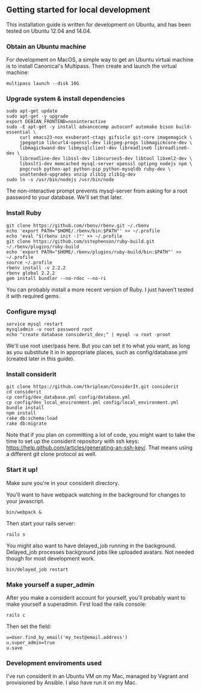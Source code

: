 Getting started for local development
-------------------------------------

This installation guide is written for development on Ubuntu, and has been tested on Ubuntu 12.04 and 14.04. 

### Obtain an Ubuntu machine

For development on MacOS, a simple way to get an Ubuntu virtual machine is to install Canonical's Multipass.  Then create and launch the virtual machine:
```
multipass launch --disk 10G
```

### Upgrade system & install dependencies

```
sudo apt-get update
sudo apt-get -y upgrade
export DEBIAN_FRONTEND=noninteractive
sudo -E apt-get -y install advancecomp autoconf automake bison build-essential \
     curl emacs23-nox exuberant-ctags gifsicle git-core imagemagick \
     jpegoptim libcurl4-openssl-dev libjpeg-progs libmagickcore-dev \
     libmagickwand-dev libmysqlclient-dev libreadline6 libreadline6-dev \
     libreadline-dev libssl-dev libncurses5-dev libtool libxml2-dev \
     libxslt1-dev memcached mysql-server openssl optipng nodejs npm \
     pngcrush python-apt python-pip python-mysqldb ruby-dev \
     unattended-upgrades unzip zlib1g zlib1g-dev
sudo ln -s /usr/bin/nodejs /usr/bin/node
```

The non-interactive prompt prevents mysql-server from asking for a root password to your database. We'll set that later. 

### Install Ruby
```
git clone https://github.com/rbenv/rbenv.git ~/.rbenv
echo 'export PATH="$HOME/.rbenv/bin:$PATH"' >> ~/.profile
echo 'eval "$(rbenv init -)"' >> ~/.profile
git clone https://github.com/sstephenson/ruby-build.git ~/.rbenv/plugins/ruby-build
echo 'export PATH="$HOME/.rbenv/plugins/ruby-build/bin:$PATH"' >> ~/.profile
source ~/.profile
rbenv install -v 2.2.2
rbenv global 2.2.2
gem install bundler --no-rdoc --no-ri
```

You can probably install a more recent version of Ruby. I just haven't tested it with required gems. 


### Configure mysql 

```
service mysql restart
mysqladmin -u root password root
echo "create database considerit_dev;" | mysql -u root -proot
```

We'll use root user/pass here. But you can set it to what you want, as long as you substitute it in in appropriate places, such as config/database.yml (created later in this guide).

### Install considerit

```
git clone https://github.com/tkriplean/ConsiderIt.git considerit
cd considerit
cp config/dev_database.yml config/database.yml
cp config/dev_local_environment.yml config/local_environment.yml
bundle install
npm install
rake db:schema:load
rake db:migrate
```

Note that if you plan on committing a lot of code, you might want to take the time to set up the considerit repository with ssh keys: https://help.github.com/articles/generating-an-ssh-key/. That means using a different git clone protocol as well. 


### Start it up!

Make sure you're in your considerit directory.

You'll want to have webpack watching in the background for changes to your javascript.

```
bin/webpack &
```

Then start your rails server:

```
rails s
```

You might also want to have delayed_job running in the background. Delayed_job processes background jobs like uploaded avatars. Not needed though for most development work.

```
bin/delayed_job restart
```

### Make yourself a super_admin

After you make a considerit account for yourself, you'll probably want to make yourself a superadmin. First load the rails console:

```
rails c
```

Then set the field:

```
u=User.find_by_email('my_test@email.address')
u.super_admin=true
u.save
```


### Development enviroments used

I've run considerit in an Ubuntu VM on my Mac, managed by Vagrant and provisioned by Ansible. I also have run it on my Mac.
